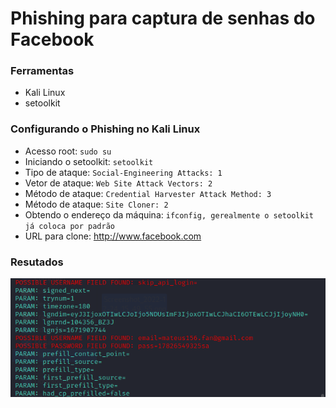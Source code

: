 # Phishing para captura de senhas do Facebook

### Ferramentas

- Kali Linux
- setoolkit

### Configurando o Phishing no Kali Linux

- Acesso root: ``` sudo su ```
- Iniciando o setoolkit: ``` setoolkit ```
- Tipo de ataque: ``` Social-Engineering Attacks: 1 ```
- Vetor de ataque: ``` Web Site Attack Vectors: 2  ```
- Método de ataque: ```Credential Harvester Attack Method: 3 ```
- Método de ataque: ``` Site Cloner: 2 ```
- Obtendo o endereço da máquina: ``` ifconfig, gerealmente o setoolkit já coloca por padrão ```
- URL para clone: http://www.facebook.com

### Resutados

![Alt text](./projeto21.png "Optional title")